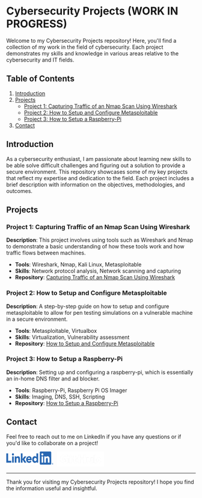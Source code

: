 # Cybersecurity Projects (WORK IN PROGRESS)

Welcome to my Cybersecurity Projects repository! Here, you'll find a collection of my work in the field of cybersecurity. Each project demonstrates my skills and knowledge in various areas relative to the cybersecurity and IT fields.

## Table of Contents
1. [Introduction](#introduction)
2. [Projects](#projects)
   - [Project 1: Capturing Traffic of an Nmap Scan Using Wireshark](#project-1-capturing-traffic-of-an-nmap-scan-using-wireshark)
   - [Project 2: How to Setup and Configure Metasploitable](#project-2-how-to-setup-and-configure-metasploitable)
   - [Project 3: How to Setup a Raspberry-Pi](#project-3-how-to-setup-a-raspberry-pi)
3. [Contact](#contact)

## Introduction

As a cybersecurity enthusiast, I am passionate about learning new skills to be able solve difficult challenges and figuring out a solution to provide a secure environment. This repository showcases some of my key projects that reflect my expertise and dedication to the field. Each project includes a brief description with information on the objectives, methodologies, and outcomes.

## Projects

### Project 1: Capturing Traffic of an Nmap Scan Using Wireshark
**Description**: This project involves using tools such as Wireshark and Nmap to demonstrate a basic understanding of how these tools work and how traffic flows between machines.

- **Tools**: Wireshark, Nmap, Kali Linux, Metasploitable
- **Skills**: Network protocol analysis, Network scanning and capturing
- **Repository**: [Capturing Traffic of an Nmap Scan Using Wireshark](https://github.com/your-username/network-security-analysis)

### Project 2: How to Setup and Configure Metasploitable
**Description**: A step-by-step guide on how to setup and configure metasploitable to allow for pen testing simulations on a vulnerable machine in a secure environment.

- **Tools**: Metasploitable, Virtualbox
- **Skills**: Virtualization, Vulnerability assessment
- **Repository**: [How to Setup and Configure Metasploitable](https://github.com/your-username/penetration-testing-toolkit)

### Project 3: How to Setup a Raspberry-Pi
**Description**: Setting up and configuring a raspberry-pi, which is essentially an in-home DNS filter and ad blocker.

- **Tools**: Raspberry-Pi, Raspberry Pi OS Imager
- **Skills**: Imaging, DNS, SSH, Scripting
- **Repository**: [How to Setup a Raspberry-Pi](https://github.com/your-username/cryptography-implementations)

## Contact

Feel free to reach out to me on LinkedIn if you have any questions or if you'd like to collaborate on a project!

  
<a href="https://www.linkedin.com/in/trevor-biroschik-348b50314">
   <img src="LI-Logo.png" alt="LinkedIn" width="125" height="35" style="float: left; margin-right: 10px;">
</a>
<div style="img-align: right; margin-top: 0px; margin-right: 0px;">
   <a href="https://github.com/TB-SecProjects">
      <img src="GitHub_Logo_White.png" alt="Github" width="125" height="40">
   </a>
</div>


---

Thank you for visiting my Cybersecurity Projects repository! I hope you find the information useful and insightful.
